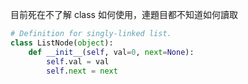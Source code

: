 目前死在不了解 class 如何使用，連題目都不知道如何讀取

```py
# Definition for singly-linked list.
class ListNode(object):
    def __init__(self, val=0, next=None):
        self.val = val
        self.next = next
```
